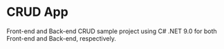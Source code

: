 # CRUD App
Front-end and Back-end CRUD sample project using C# .NET 9.0 for both Front-end and Back-end, respectively.
